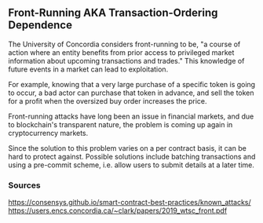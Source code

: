 ## Front-Running AKA Transaction-Ordering Dependence

The University of Concordia considers front-running to be, "a course of action where an entity benefits from prior access to privileged market information about upcoming transactions and trades." This knowledge of future events in a market can lead to exploitation.

For example, knowing that a very large purchase of a specific token is going to occur, a bad actor can purchase that token in advance, and sell the token for a profit when the oversized buy order increases the price.

Front-running attacks have long been an issue in financial markets, and due to blockchain's transparent nature, the problem is coming up again in cryptocurrency markets.

Since the solution to this problem varies on a per contract basis, it can be hard to protect against. Possible solutions include batching transactions and using a pre-commit scheme, i.e. allow users to submit details at a later time.


### Sources

https://consensys.github.io/smart-contract-best-practices/known_attacks/
https://users.encs.concordia.ca/~clark/papers/2019_wtsc_front.pdf